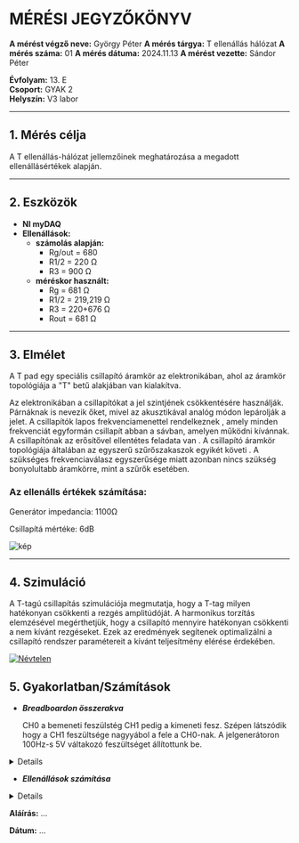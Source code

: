 
# MÉRÉSI JEGYZŐKÖNYV

**A mérést végző neve:** György Péter
**A mérés tárgya:** T ellenállás hálózat
**A mérés száma:**  01
**A mérés dátuma:**  2024.11.13 
**A mérést vezette:** Sándor Péter  

**Évfolyam:** 13. E  
**Csoport:** GYAK 2  
**Helyszín:**   V3 labor

---

## 1. Mérés célja
A T ellenállás-hálózat jellemzőinek meghatározása a megadott ellenállásértékek alapján.

---

## 2. Eszközök 
- **NI myDAQ** 
- **Ellenállások:**
  - **számolás alapján:**
    - Rg/out = 680
    - R1/2 = 220 Ω
    - R3 = 900 Ω
  - **méréskor használt:**
    - Rg = 681 Ω
    - R1/2 = 219,219 Ω
    - R3 = 220+676 Ω
    - Rout = 681 Ω
---

## 3. Elmélet
A T pad egy speciális csillapító áramkör az elektronikában, ahol az áramkör topológiája a "T" betű alakjában van kialakítva.

Az elektronikában a csillapítókat a jel szintjének csökkentésére használják. Párnáknak is nevezik őket, mivel az akusztikával analóg módon lepárolják a jelet. A csillapítók lapos frekvenciamenettel rendelkeznek , amely minden frekvenciát egyformán csillapít abban a sávban, amelyen működni kívánnak. A csillapítónak az erősítővel ellentétes feladata van . A csillapító áramkör topológiája általában az egyszerű szűrőszakaszok egyikét követi . A szükséges frekvenciaválasz egyszerűsége miatt azonban nincs szükség bonyolultabb áramkörre, mint a szűrők esetében.

<h3>Az ellenálls értékek számítása:</h3>
<p>Generátor impedancia: 1100Ω</p>
<p>Csillapítá mértéke: 6dB</p>

![kép](https://github.com/user-attachments/assets/ce00dda0-b704-4000-9868-00277313edad)


---

## 4. Szimuláció
A T-tagú csillapítás szimulációja megmutatja, hogy a T-tag milyen hatékonyan csökkenti a rezgés amplitúdóját. A harmonikus torzítás elemzésével megérthetjük, hogy a csillapító mennyire hatékonyan csökkenti a nem kívánt rezgéseket. Ezek az eredmények segítenek optimalizálni a csillapító rendszer paramétereit a kívánt teljesítmény elérése érdekében.

<a target="blank" href="https://tinyurl.com/2a3jn38a">
  
![Névtelen](https://github.com/user-attachments/assets/20de3754-3913-4fa1-a7f6-ae39ff891ea8)

</a>

## 5. Gyakorlatban/Számítások

- ***Breadboardon összerakva***
  
  CH0 a bemeneti feszülstég CH1 pedig a kimeneti fesz. Szépen látszódik hogy a CH1 feszültsége nagyyábol a fele a CH0-nak.
  A jelgenerátoron 100Hz-s 5V váltakozó feszültséget állítottunk be.
<details>
  <img src="https://github.com/GyorgyPeter/tavkozles/blob/main/jegyzokonyv/T-ellenallas-halozat/kepek/IMG_20241120_131014.jpg">

  <img src="https://github.com/GyorgyPeter/tavkozles/blob/main/jegyzokonyv/T-ellenallas-halozat/kepek/K%C3%A9perny%C5%91k%C3%A9p%202024-11-20%20131409.png">

  <img src="https://github.com/GyorgyPeter/tavkozles/blob/main/jegyzokonyv/T-ellenallas-halozat/kepek/K%C3%A9perny%C5%91k%C3%A9p%202024-11-20%20131428.png">
</details>

- ***Ellenállások számítása***
<details>
  
  **R1/2**
  
  <img src="https://github.com/GyorgyPeter/tavkozles/blob/main/jegyzokonyv/T-ellenallas-halozat/kepek/IMG_20241120_123158.jpg">
  
  **R3**
  
  <img src="https://github.com/GyorgyPeter/tavkozles/blob/main/jegyzokonyv/T-ellenallas-halozat/kepek/K%C3%A9perny%C5%91k%C3%A9p%202024-11-20%20123956.png">
</details>

**Aláírás:** ...

**Dátum:** ...
